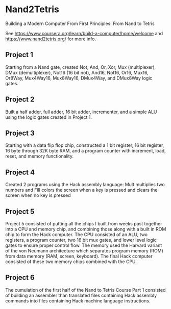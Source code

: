 # Nand2Tetris
Building a Modern Computer From First Principles: From Nand to Tetris

See https://www.coursera.org/learn/build-a-computer/home/welcome and https://www.nand2tetris.org/ for more info.


## Project 1

Starting from a Nand gate, created Not, And, Or, Xor, Mux (multiplexer), DMux (demultiplexer), Not16 (16 bit not), And16, Not16, Or16, Mux16, Or8Way, Mux4Way16, Mux8Way16, DMux4Way, and DMux8Way logic gates.

## Project 2

Built a half adder, full adder, 16 bit adder, incrementer, and a simple ALU using the logic gates created in Project 1.

## Project 3

Starting with a data flip flop chip, constructed a 1 bit register, 16 bit register, 16 byte through 32K byte RAM, and a program counter with increment, load, reset, and memory functionality.

## Project 4

Created 2 programs using the Hack assembly language: Mult multiplies two numbers and Fill colors the screen when a key is pressed and clears the screen when no key is pressed

## Project 5

Project 5 consisted of putting all the chips I built from weeks past together into a CPU and memory chip, and combining those along with a built in ROM chip to form the Hack computer. The CPU consisted of an ALU, two registers, a program counter, two 16 bit mux gates, and lower level logic gates to ensure proper control flow. The memory used the Harvard variant of the von Neumann architecture which separates program memory (ROM) from data memory (RAM, screen, keyboard). The final Hack computer consisted of these two memory chips combined with the CPU.

## Project 6
The cumulation of the first half of the Nand to Tetris Course Part 1 consisted of building an assembler than translated files containing Hack assembly commands into files containing Hack machine language instructions.
